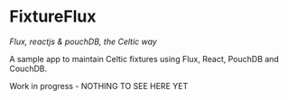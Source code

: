 # FixtureFlux #
_Flux, reactjs & pouchDB, the Celtic way_

A sample app to maintain Celtic fixtures using Flux, React, PouchDB and CouchDB.

Work in progress - NOTHING TO SEE HERE YET
